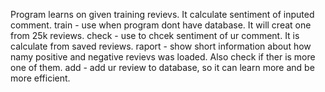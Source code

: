 Program learns on given training revievs. It calculate sentiment of inputed comment.
train - use when program dont have database. It will creat one from 25k reviews.
check - use to chcek sentiment of ur comment. It is calculate from saved reviews.
raport - show short information about how namy positive and negative revievs was loaded. Also check if ther is more one of them.
add - add ur review to database, so it can learn more and be more efficient.